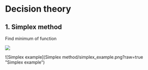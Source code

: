 # Decision theory

## 1. Simplex method

Find minimum of function

<img src="https://render.githubusercontent.com/render/math?math=f+%3D+2.9x_1^2+%2B+0.8x_1x_2+%2B+3.3+x_2^2+-+1.5x_1+%2B+3.1+x_2">

![Simplex example](Simplex method/simplex_example.png?raw=true "Simplex example")
